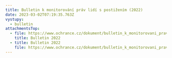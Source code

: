 ```yaml
---
title: Bulletin k monitorování práv lidí s postižením (2022)
date: 2023-03-02T07:19:35.763Z
vystupy:
  - bulletin
attachmentsTop:
  - file: https://www.ochrance.cz/dokument/bulletin_k_monitorovani_prav_lidi_s_postizenim_2022/bulletin-2022.pdf
    title: Bulletin 2022
  - title: Bulletin 2022
    file: https://www.ochrance.cz/dokument/bulletin_k_monitorovani_prav_lidi_s_postizenim_2022/buletin_2022.docx
---
```

